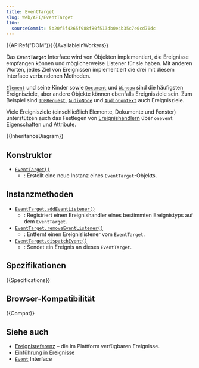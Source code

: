 ```yaml
---
title: EventTarget
slug: Web/API/EventTarget
l10n:
  sourceCommit: 5b20f5f4265f988f80f513db0e4b35c7e0cd70dc
---
```


{{APIRef("DOM")}}{{AvailableInWorkers}}

Das **`EventTarget`** Interface wird von Objekten implementiert, die Ereignisse empfangen können und möglicherweise Listener für sie haben.
Mit anderen Worten, jedes Ziel von Ereignissen implementiert die drei mit diesem Interface verbundenen Methoden.

[`Element`](/de/docs/Web/API/Element) und seine Kinder sowie [`Document`](/de/docs/Web/API/Document) und [`Window`](/de/docs/Web/API/Window) sind die häufigsten Ereignisziele,
aber andere Objekte können ebenfalls Ereignisziele sein.
Zum Beispiel sind [`IDBRequest`](/de/docs/Web/API/IDBRequest), [`AudioNode`](/de/docs/Web/API/AudioNode) und [`AudioContext`](/de/docs/Web/API/AudioContext) auch Ereignisziele.

Viele Ereignisziele (einschließlich Elemente, Dokumente und Fenster) unterstützen auch das Festlegen von [Ereignishandlern](/de/docs/Web/Events/Event_handlers) über `onevent` Eigenschaften und Attribute.

{{InheritanceDiagram}}

## Konstruktor

- [`EventTarget()`](/de/docs/Web/API/EventTarget/EventTarget)
  - : Erstellt eine neue Instanz eines `EventTarget`-Objekts.

## Instanzmethoden

- [`EventTarget.addEventListener()`](/de/docs/Web/API/EventTarget/addEventListener)
  - : Registriert einen Ereignishandler eines bestimmten Ereignistyps auf dem `EventTarget`.
- [`EventTarget.removeEventListener()`](/de/docs/Web/API/EventTarget/removeEventListener)
  - : Entfernt einen Ereignislistener vom `EventTarget`.
- [`EventTarget.dispatchEvent()`](/de/docs/Web/API/EventTarget/dispatchEvent)
  - : Sendet ein Ereignis an dieses `EventTarget`.

## Spezifikationen

{{Specifications}}

## Browser-Kompatibilität

{{Compat}}

## Siehe auch

- [Ereignisreferenz](/de/docs/Web/Events) – die im Plattform verfügbaren Ereignisse.
- [Einführung in Ereignisse](/de/docs/Learn_web_development/Core/Scripting/Events)
- [`Event`](/de/docs/Web/API/Event) Interface
